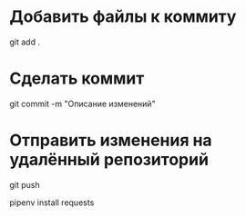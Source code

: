 # Добавить файлы к коммиту
git add .

# Сделать коммит
git commit -m "Описание изменений"

# Отправить изменения на удалённый репозиторий
git push

pipenv install requests
